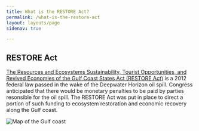 ```yaml
---
title: What is the RESTORE Act?
permalink: /what-is-the-restore-act
layout: layouts/page
sidenav: true

---
```

## RESTORE Act

[The Resources and Ecosystems Sustainability, Tourist Opportunities, and Revived Economies of the Gulf Coast States Act (RESTORE Act)](/sites/default/files/2025-04/RESTORE%20ACT%20July2012.pdf) is a 2012 federal law passed in the wake of the Deepwater Horizon oil spill. Congress anticipated that there would be monetary penalties to be paid by parties resonsible for the oil spill. The RESTORE Act was put in place to direct a portion of such funding to ecosystem restoration and economic recovery along the Gulf coast.

![Map of the Gulf coast](/sites/default/files/styles/full_width/public/2025-03/PRDFT-Gulf-20150920.jpg?itok=dlcUtIMZ)